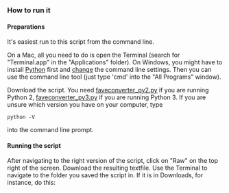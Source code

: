 ### How to run it
#### Preparations
It's easiest run to this script from the command line. 

On a Mac, all you need to do is open the Terminal (search for "Terminal.app" in the "Applications" folder). 
On Windows, you might have to install [Python](https://www.python.org/downloads/windows/) first and [change](http://www.anthonydebarros.com/2015/08/16/setting-up-python-in-windows-10/) the command line settings. 
Then you can use the command line tool (just type 'cmd' into the "All Programs" window). 

Download the script. You need [faveconverter_py2.py](https://github.com/patrickschu/txenglish/blob/master/faveconverter/faveconverter_py2.py) if you are running Python 2, [faveconverter_py3.py](https://github.com/patrickschu/txenglish/blob/master/faveconverter/faveconcerter_py3.py) if you are running Python 3. 
If you are unsure which version you have on your computer, type 

`python -V`

into the command line prompt. 

#### Running the script
After navigating to the right version of the script, click on "Raw" on the top right of the screen. Download the resulting textfile. Use the Terminal to navigate to the folder you saved the script in. If it is in Downloads, for instance, do this:
